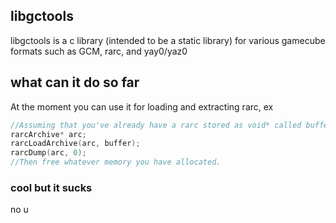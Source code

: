 ## libgctools
libgctools is a c library (intended to be a static library) for various gamecube formats such as GCM, rarc, and yay0/yaz0

## what can it do so far
At the moment you can use it for loading and extracting rarc, ex
```c
//Assuming that you've already have a rarc stored as void* called buffer
rarcArchive* arc;
rarcLoadArchive(arc, buffer);
rarcDump(arc, 0);
//Then free whatever memory you have allocated. 
```

### cool but it sucks
no u
